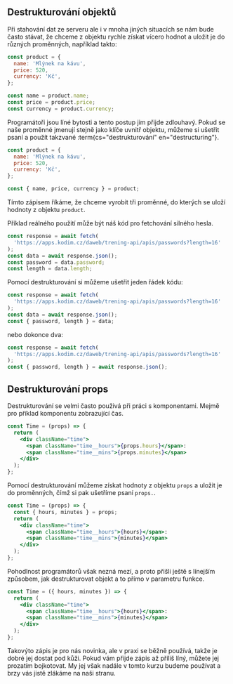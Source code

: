 ## Destrukturování objektů

Při stahování dat ze serveru ale i v mnoha jiných situacích se nám bude často stávat, že chceme z objektu rychle získat vícero hodnot a uložit je do různých proměnných, například takto:

```js
const product = {
  name: 'Mlýnek na kávu',
  price: 520,
  currency: 'Kč',
};

const name = product.name;
const price = product.price;
const currency = product.currency;
```

Programátoři jsou líné bytosti a tento postup jim přijde zdlouhavý. Pokud se naše proměnné jmenují stejně jako klíče uvnitř objektu, můžeme si ušetřit psaní a použít takzvané :term{cs="destrukturování" en="destructuring"}.

```js
const product = {
  name: 'Mlýnek na kávu',
  price: 520,
  currency: 'Kč',
};

const { name, price, currency } = product;
```

Tímto zápisem říkáme, že chceme vyrobit tři proměnné, do kterých se uloží hodnoty z objektu `product`.

Příklad reálného použití může být náš kód pro fetchování silného hesla.

```js
const response = await fetch(
  'https://apps.kodim.cz/daweb/trening-api/apis/passwords?length=16'
);
const data = await response.json();
const password = data.password;
const length = data.length;
```

Pomocí destrukturování si můžeme ušetřit jeden řádek kódu:

```js
const response = await fetch(
  'https://apps.kodim.cz/daweb/trening-api/apis/passwords?length=16'
);
const data = await response.json();
const { password, length } = data;
```

nebo dokonce dva:

```js
const response = await fetch(
  'https://apps.kodim.cz/daweb/trening-api/apis/passwords?length=16'
);
const { password, length } = await response.json();
```

## Destrukturování props

Destrukturování se velmi často použivá při práci s komponentami. Mejmě pro příklad komponentu zobrazující čas.

```jsx
const Time = (props) => {
  return (
    <div className="time">
      <span className="time__hours">{props.hours}</span>:
      <span className="time__mins">{props.minutes}</span>
    </div>
  );
};
```

Pomocí destrukturování můžeme získat hodnoty z objektu `props` a uložit je do proměnných, čímž si pak ušetříme psaní `props.`.

```jsx
const Time = (props) => {
  const { hours, minutes } = props;
  return (
    <div className="time">
      <span className="time__hours">{hours}</span>:
      <span className="time__mins">{minutes}</span>
    </div>
  );
};
```

Pohodlnost programátorů však nezná mezí, a proto přišli ještě s línejším způsobem, jak destrukturovat objekt a to přímo v parametru funkce.

```jsx
const Time = ({ hours, minutes }) => {
  return (
    <div className="time">
      <span className="time__hours">{hours}</span>:
      <span className="time__mins">{minutes}</span>
    </div>
  );
};
```

Takovýto zápis je pro nás novinka, ale v praxi se běžně používá, takže je dobré jej dostat pod kůži. Pokud vám přijde zápis až příliš líný, můžete jej prozatím bojkotovat. My jej však nadále v tomto kurzu budeme používat a brzy vás jistě zlákáme na naši stranu.
